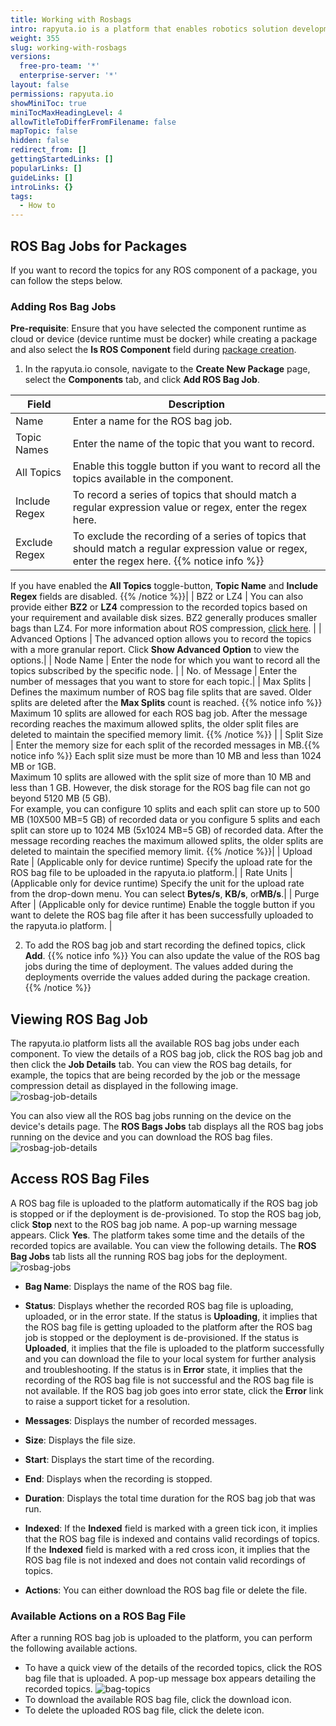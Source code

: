 ```yaml
---
title: Working with Rosbags
intro: rapyuta.io is a platform that enables robotics solution development by providing the necessary software infrastructure and facilitating the interaction between multiple stakeholders who contribute to the solution development.
weight: 355
slug: working-with-rosbags
versions:
  free-pro-team: '*'
  enterprise-server: '*'
layout: false
permissions: rapyuta.io
showMiniToc: true
miniTocMaxHeadingLevel: 4
allowTitleToDifferFromFilename: false
mapTopic: false
hidden: false
redirect_from: []
gettingStartedLinks: []
popularLinks: []
guideLinks: []
introLinks: {}
tags:
  - How to
---
```

## ROS Bag Jobs for Packages
If you want to record the topics for any ROS component of a package, you can follow the steps below.

### Adding Ros Bag Jobs

**Pre-requisite**: Ensure that you have selected the component runtime as cloud or device (device runtime must be docker) while creating a package and also select the **Is ROS Component** field during [package creation](/3_how-tos/33_software-development/333_create-packages/).

1. In the rapyuta.io console, navigate to the **Create New Package** page, select the **Components** tab, and click **Add ROS Bag Job**.

| Field | Description |
| ---   | --- |  
| Name | Enter a name for the ROS bag job. |
| Topic Names | Enter the name of the topic that you want to record.|
| All Topics | Enable this toggle button if you want to record all the topics available in the component.|
| Include Regex | To record a series of topics that should match a regular expression value or regex, enter the regex here. |
| Exclude Regex | To exclude the recording of a series of topics that should match a regular expression value or regex, enter the regex here. {{% notice info %}}
If you have enabled the **All Topics** toggle-button, **Topic Name** and  **Include Regex** fields are disabled.
{{% /notice %}}|
| BZ2 or LZ4 | You can also provide either **BZ2** or **LZ4** compression to the recorded topics based on your requirement and available disk sizes.
BZ2 generally produces smaller bags than LZ4. For more information about ROS compression, [click here](http://wiki.ros.org/rosbag/command-line#compress).  <!--link is not working, check the link-->|
| Advanced Options | The advanced option allows you to record the topics with a more granular report. Click **Show Advanced Option** to view the options.|
| Node Name | Enter the node for which you want to record all the topics subscribed by the specific node. <validate> |
| No. of Message | Enter the number of messages that you want to store for each topic.|
| Max Splits | Defines the maximum number of ROS bag file splits that are saved. Older splits are deleted after the **Max Splits** count is reached. {{% notice info %}}
Maximum 10 splits are allowed for each ROS bag job. After the message recording reaches the maximum allowed splits, the older split files are deleted to maintain the specified memory limit. 
{{% /notice %}} |
| Split Size | Enter the memory size for each split of the recorded messages in MB.{{% notice info %}}
Each split size must be more than 10 MB and less than 1024 MB or 1GB. </br> Maximum 10 splits are allowed with the split size of more than 10 MB and less than 1 GB. However, the disk storage for the ROS bag file can not go beyond 5120 MB (5 GB).</br>
For example, you can configure 10 splits and each split can store up to 500 MB (10X500 MB=5 GB)  of recorded data or you configure 5 splits and each split can store up to 1024 MB (5x1024 MB=5 GB)  of recorded data. After the message recording reaches the maximum allowed splits, the older splits are deleted to maintain the specified memory limit. 
{{% /notice %}}|
| Upload Rate | (Applicable only for device runtime) Specify the upload rate for the ROS bag file to be uploaded in the rapyuta.io platform.|
| Rate Units | (Applicable only for device runtime) Specify the unit for the upload rate from the drop-down menu. You can select **Bytes/s**, **KB/s**, or**MB/s**.|
| Purge After | (Applicable only for device runtime) Enable the toggle button if you want to delete the ROS bag file after it has been successfully uploaded to the rapyuta.io platform. |
 
2. To add the ROS bag job and start recording the defined topics, click **Add**.
{{% notice info %}}
You can also update the value of the ROS bag jobs during the time of deployment. The values added during the deployments override the values added during the package creation. 
{{% /notice %}}
    
## Viewing ROS Bag Job

The rapyuta.io platform lists all the available ROS bag jobs under each component. To view the details of a ROS bag job, click the ROS bag job and then click the **Job Details** tab. You can view the ROS bag details, for example, the topics that are being recorded by the job or the message compression detail as displayed in the following image.
![rosbag-job-details](/images/dev-guide/rosbag-jobs/rosbag-job-details.png?classes=border,shadow&width=30pc)

You can also view all the ROS bag jobs running on the device on the device's details page. The **ROS Bags Jobs** tab displays all the ROS bag jobs running on the device and you can download the ROS bag files.
![rosbag-job-details](/images/dev-guide/rosbag-jobs/rosbag-job-device-details.png?classes=border,shadow&width=60pc)



## Access ROS Bag Files

 A ROS bag file is uploaded to the platform automatically if the ROS bag job is stopped or if the deployment is de-provisioned. To stop the ROS bag job, click **Stop** next to the ROS bag job name. A pop-up warning message appears. Click **Yes**. The platform takes some time and the details of the recorded topics are available. You can view the following details.
The **ROS Bag Jobs** tab lists all the running ROS bag jobs for the deployment. 
![rosbag-jobs](/images/dev-guide/rosbag-jobs/rosbag-jobs.png?classes=border,shadow&width=55pc)

* **Bag Name**: Displays the name of the ROS bag file.
* **Status**: Displays whether the recorded ROS bag file is uploading, uploaded, or in the error state. If the status is **Uploading**, it implies that the ROS bag file is getting uploaded to the platform after the ROS bag job is stopped or the deployment is de-provisioned. If the status is **Uploaded**, it implies that the file is uploaded to the platform successfully and you can download the file to your local system for further analysis and troubleshooting. If the status is in **Error** state, it implies that the recording of the ROS bag file is not successful and the ROS bag file is not available. If the ROS bag job goes into error state, click the **Error** link to raise a support ticket for a resolution.

* **Messages**: Displays the number of recorded messages.
* **Size**: Displays the file size.
* **Start**: Displays the start time of the recording.
* **End**: Displays when the recording is stopped.
* **Duration**: Displays the total time duration for the ROS bag job that was run.
* **Indexed**: If the **Indexed** field is marked with a green tick icon, it implies that the ROS bag file is indexed and contains valid recordings of topics. If the **Indexed** field is marked with a red cross icon, it implies that the ROS bag file is not indexed and does not contain valid recordings of topics.
* **Actions**: You can either download the ROS bag file or delete the file.

### Available Actions on a ROS Bag File

After a running ROS bag job is uploaded to the platform, you can perform the following available actions.

* To have a quick view of the details of the recorded topics, click the ROS bag file that is uploaded. A pop-up message box appears detailing the recorded topics. 
![bag-topics](/images/dev-guide/rosbag-jobs/topic-bags.png?classes=border,shadow&width=30pc)
* To download the available ROS bag file, click the download icon.
* To delete the uploaded ROS bag file, click the delete icon.
